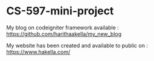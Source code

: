 # CS-597-mini-project

My blog on codeigniter framework available :
https://github.com/harithaakella/my_new_blog

My website has been created and available to public on : https://www.hakella.com/

